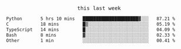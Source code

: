 <p align="center"><samp>this last week</samp></p>
<!--START_SECTION:waka-->

```txt
Python       5 hrs 10 mins   █████████████████████▓░░░   87.21 %
C            18 mins         █▒░░░░░░░░░░░░░░░░░░░░░░░   05.19 %
TypeScript   14 mins         █░░░░░░░░░░░░░░░░░░░░░░░░   04.09 %
Bash         8 mins          ▓░░░░░░░░░░░░░░░░░░░░░░░░   02.33 %
Other        1 min           ░░░░░░░░░░░░░░░░░░░░░░░░░   00.41 %
```

<!--END_SECTION:waka-->


